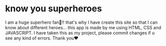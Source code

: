  # know you superheroes
I am a huge superhero fan🦸!! that's why I have create this site so that I can know about different heroes... this app is made by me using HTML, CSS and JAVASCRIPT. I have taken this as my project, please commit changes if u see any kind of errors. Thank you❤️
